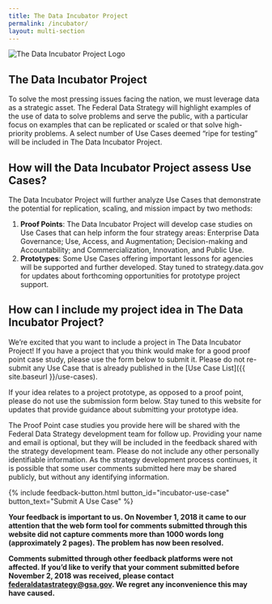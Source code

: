 ```yaml
---
title: The Data Incubator Project
permalink: /incubator/
layout: multi-section
---
```


<section class="usa-section">

<div class="usa-grid">
    <div class="usa-width-one-third">
      <img alt="The Data Incubator Project Logo" src="{{ site.baseurl }}/assets/img/federal-data-strategy-incubator-project-logo.png">
    </div>
    <div class="usa-width-two-thirds"  markdown="1">

## The Data Incubator Project

To solve the most pressing issues facing the nation, we must leverage data as a strategic asset. The Federal Data Strategy will highlight examples of the use of data to solve problems and serve the public, with a particular focus on examples that can be replicated or scaled or that solve high-priority problems. A select number of Use Cases deemed “ripe for testing” will be included in The Data Incubator Project.

</div>

</div>
</section>

<section class="usa-section usa-section-dark">
<div class="usa-grid" markdown="1">

## How will the Data Incubator Project assess Use Cases?

The Data Incubator Project will further analyze Use Cases that demonstrate the potential for replication, scaling, and mission impact by two methods: 

1.  **Proof Points**: The Data Incubator Project will develop case studies on Use Cases that can help inform the four strategy areas: Enterprise Data Governance; Use, Access, and Augmentation; Decision-making and Accountability; and Commercialization, Innovation, and Public Use. 
2.  **Prototypes**: Some Use Cases offering important lessons for agencies will be supported and further developed. Stay tuned to strategy.data.gov for updates about forthcoming opportunities for prototype project support. 

</div>
</section>

<section class="usa-section">
<div class="usa-grid" markdown="1">

## How can I include my project idea in The Data Incubator Project?

We’re excited that you want to include a project in The Data Incubator Project! If you have a project that you think would make for a good proof point case study, please use the form below to submit it.  Please do not re-submit any Use Case that is already published in the [Use Case List]({{ site.baseurl }}/use-cases).

If your idea relates to a project prototype, as opposed to a proof point, please do not use the submission form below. Stay tuned to this website for updates that provide guidance about submitting your prototype idea.

The Proof Point case studies you provide here will be shared with the Federal Data Strategy development team for follow up. Providing your name and email is optional, but they will be included in the feedback shared with the strategy development team. Please do not include any other personally identifiable information. As the strategy development process continues, it is possible that some user comments submitted here may be shared publicly, but without any identifying information.

{% include feedback-button.html button_id="incubator-use-case" button_text="Submit A Use Case" %}

**Your feedback is important to us. On November 1, 2018 it came to our attention that the web form tool for comments submitted through this website did not capture comments more than 1000 words long (approximately 2 pages). The problem has now been resolved.**

**Comments submitted through other feedback platforms were not affected.  If you’d like to verify that your comment submitted before November 2, 2018 was received, please contact [federaldatastrategy@gsa.gov](mailto:federaldatastrategy@gsa.gov). We regret any inconvenience this may have caused.**

</div>
</section>

